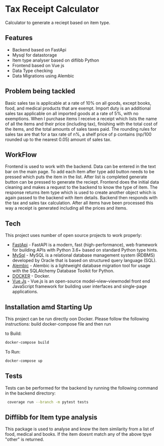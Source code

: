 # Tax Receipt Calculator



Calculator to generate a reciept based on item type.


## Features

- Backend based on FastApi
- Mysql for datastorage
- Item type analyser based on diflibb Python
- Frontend based on Vue js
- Data Type checking
- Data Migrations using Alembic


## Problem being tackled
Basic sales tax is applicable at a rate of 10% on all goods, except books, food, and medical
products that are exempt. Import duty is an additional sales tax
applicable on all imported goods at a rate of 5%, with no exemptions. When I purchase items
I receive a receipt which lists the name of all the items and their price (including tax),
finishing with the total cost of the items,
and the total amounts of sales taxes paid. The rounding rules for sales tax are that for a tax
rate of n%, a shelf price of p contains (np/100 rounded up to the nearest 0.05) amount of
sales tax.


## WorkFlow

Frontend is used to work with the backend. Data can be entered in the text bar on the main page.
To add each item after type add button needs to be pressed which puts the item in the list.
After list is completed generate button can be pressed to generate the reciept.
Frontend does the initial data cleaning and makes a request to the backend to know the type of item.
The response returns item type which is used to create another object which is again passed to the backend with item details. Backend then responds with the tax and sales tax calculation.
After all items have been processed this way a receipt is generated including all the prices and items.


## Tech

This project uses number of open source projects to work properly:

- [FastApi] - FastAPI is a modern, fast (high-performance), web framework for building APIs with Python 3.6+ based on standard Python type hints.
- [MySql] - MySQL is a relational database management system (RDBMS) developed by Oracle that is based on structured query language (SQL). 
- [Alembic] - Alembic is a lightweight database migration tool for usage with the SQLAlchemy Database Toolkit for Python. 
- [DOCKER] - Docker.
- [Vue Js] - Vue.js is an open-source model–view–viewmodel front end JavaScript framework for building user interfaces and single-page applications.


## Installation amd Starting Up
This project can be run directly oon Docker.
Please follow the following instructions:
build docker-compose file
and then run 

to Build:
```sh
docker-compose build
```
To Run:
```sh
docker-compose up 
```

## Tests
Tests can be performed for the backend by running the following command in the backend directory:
```sh
 coverage run --branch -m pytest tests
```


## Difflibb for Item type analysis

This package is used to analyse and know the item similarity from a list of food, medical and books. If the item doesnt match any of the above tpye "other" is returned.



[//]: # 

   [FastApi]: <hhttps://fastapi.tiangolo.com>
   [MySql]: <https://www.mysql.com/de>
   [Alembic]: <https://alembic.sqlalchemy.org/en/latest/>
   [DOCKER]: <https://www.docker.com>
   [Vue Js]: <https://vuejs.org>
   
